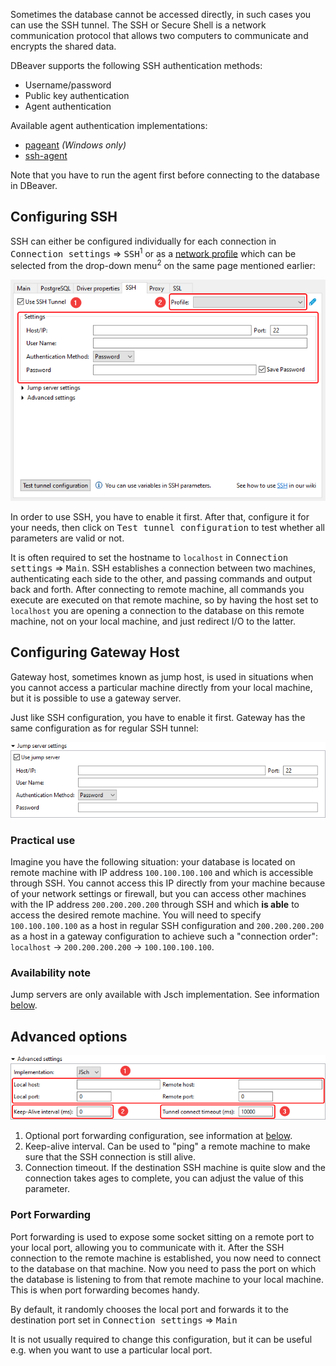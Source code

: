 Sometimes the database cannot be accessed directly, in such cases you can use the SSH tunnel. The SSH or Secure Shell is a network communication protocol that allows two computers to communicate and encrypts the shared data. 

DBeaver supports the following SSH authentication methods:
 - Username/password
 - Public key authentication
 - Agent authentication

Available agent authentication implementations:
 - [pageant](https://www.digitalocean.com/community/tutorials/how-to-use-pageant-to-streamline-ssh-key-authentication-with-putty) _(Windows only)_
 - [ssh-agent](https://help.github.com/en/github/authenticating-to-github/generating-a-new-ssh-key-and-adding-it-to-the-ssh-agent)

Note that you have to run the agent first before connecting to the database in DBeaver.

## Configuring SSH

SSH can either be configured individually for each connection in <kbd>Connection settings</kbd> &rArr; <kbd>SSH</kbd><sup>1</sup> or as a [network profile](Network-Profiles) which can be selected from the drop-down menu<sup>2</sup> on the same page mentioned earlier:

![](images/ug/network/ssh/ssh-configuration.png)

In order to use SSH, you have to enable it first. After that, configure it for your needs, then click on <kbd>Test tunnel configuration</kbd> to test whether all parameters are valid or not.

It is often required to set the hostname to `localhost` in <kbd>Connection settings</kbd> &rArr; <kbd>Main</kbd>. SSH establishes a connection between two machines, authenticating each side to the other, and passing commands and output back and forth. After connecting to remote machine, all commands you execute are executed on that remote machine, so by having the host set to `localhost` you are opening a connection to the database on this remote machine, not on your local machine, and just redirect I/O to the latter. 

## Configuring Gateway Host

Gateway host, sometimes known as jump host, is used in situations when you cannot access a particular machine directly from your local machine, but it is possible to use a gateway server.

Just like SSH configuration, you have to enable it first. Gateway has the same configuration as for regular SSH tunnel:

![](images/ug/network/ssh/jump-server-configuration.png)

### Practical use
Imagine you have the following situation: your database is located on remote machine with IP address `100.100.100.100` and which is accessible through SSH. You cannot access this IP directly from your machine because of your network settings or firewall, but you can access other machines with the IP address `200.200.200.200` through SSH and which **is able** to access the desired remote machine.
You will need to specify `100.100.100.100` as a host in regular SSH configuration and `200.200.200.200` as a host in a gateway configuration to achieve such a "connection order": `localhost` &rarr; `200.200.200.200` &rarr; `100.100.100.100`.

### Availability note
Jump servers are only available with Jsch implementation. See information [below](SSH-Configuration#advanced-options).

## Advanced options

![](images/ug/network/ssh/advanced-options.png)

1. Optional port forwarding configuration, see information at [below](SSH-Configuration#port-forwarding).
1. Keep-alive interval. Can be used to "ping" a remote machine to make sure that the SSH connection is still alive.
1. Connection timeout. If the destination SSH machine is quite slow and the connection takes ages to complete, you can adjust the value of this parameter.

### Port Forwarding

Port forwarding is used to expose some socket sitting on a remote port to your local port, allowing you to communicate with it. After the SSH connection to the remote machine is established, you now need to connect to the database on that machine. Now you need to pass the port on which the database is listening to from that remote machine to your local machine. This is when port forwarding becomes handy.

By default, it randomly chooses the local port and forwards it to the destination port set in <kbd>Connection settings</kbd> &rArr; <kbd>Main</kbd>

It is not usually required to change this configuration, but it can be useful e.g. when you want to use a particular local port.